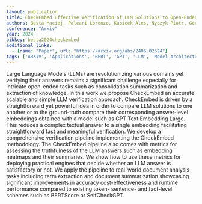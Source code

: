 ```yaml
---
layout: publication
title: CheckEmbed Effective Verification of LLM Solutions to Open-Ended Tasks
authors: Besta Maciej, Paleari Lorenzo, Kubicek Ales, Nyczyk Piotr, Gerstenberger Robert, Iff Patrick, Lehmann Tomasz, Niewiadomski Hubert, Hoefler Torsten
conference: "Arxiv"
year: 2024
bibkey: besta2024checkembed
additional_links:
  - {name: "Paper", url: "https://arxiv.org/abs/2406.02524"}
tags: ['ARXIV', 'Applications', 'BERT', 'GPT', 'LLM', 'Model Architecture', 'Reinforcement Learning']
---
```

Large Language Models (LLMs) are revolutionizing various domains yet verifying their answers remains a significant challenge especially for intricate open-ended tasks such as consolidation summarization and extraction of knowledge. In this work we propose CheckEmbed an accurate scalable and simple LLM verification approach. CheckEmbed is driven by a straightforward yet powerful idea in order to compare LLM solutions to one another or to the ground-truth compare their corresponding answer-level embeddings obtained with a model such as GPT Text Embedding Large. This reduces a complex textual answer to a single embedding facilitating straightforward fast and meaningful verification. We develop a comprehensive verification pipeline implementing the CheckEmbed methodology. The CheckEmbed pipeline also comes with metrics for assessing the truthfulness of the LLM answers such as embedding heatmaps and their summaries. We show how to use these metrics for deploying practical engines that decide whether an LLM answer is satisfactory or not. We apply the pipeline to real-world document analysis tasks including term extraction and document summarization showcasing significant improvements in accuracy cost-effectiveness and runtime performance compared to existing token- sentence- and fact-level schemes such as BERTScore or SelfCheckGPT.
